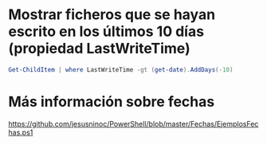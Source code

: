 # Mostrar ficheros que se hayan escrito en los últimos 10 días (propiedad LastWriteTime)
```PowerShell
Get-ChildItem | where LastWriteTime -gt (get-date).AddDays(-10)
```

# Más información sobre fechas
https://github.com/jesusninoc/PowerShell/blob/master/Fechas/EjemplosFechas.ps1

